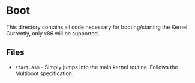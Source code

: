 # Boot
This directory contains all code necessary for booting/starting the Kernel. Currently, only x86 will be supported.

## Files
- `start.asm` - Simply jumps into the main kernel routine. Follows the Multiboot specification.
